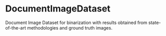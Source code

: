# DocumentImageDataset
Document Image Dataset for binarization with results obtained from state-of-the-art methodologies and ground truth images.
